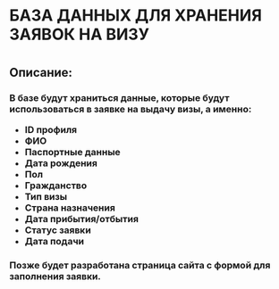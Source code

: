 <h1> БАЗА ДАННЫХ ДЛЯ ХРАНЕНИЯ ЗАЯВОК НА ВИЗУ<h1>
  <h2>Описание:</h2>
		<H3>В базе будут храниться данные, которые будут использоваться в заявке на выдачу визы, а именно:
			<ul>
				<li>ID профиля</li>
				<li>ФИО</li>
				<li>Паспортные данные</li>
				<li>Дата рождения</li>
				<li>Пол</li>
				<li>Гражданство</li>
				<li>Тип визы</li>
				<li>Страна назначения</li>
				<li>Дата прибытия/отбытия</li>
				<li>Статус заявки</li>
				<li>Дата подачи</li>
			</ul></H3>
  <h3>Позже будет разработана страница сайта с формой для заполнения заявки.</h3>

